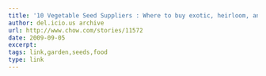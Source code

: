 ```yaml
---
title: '10 Vegetable Seed Suppliers : Where to buy exotic, heirloom, and regional vegetable seeds for your home garden - CHOW'
author: del.icio.us archive
url: http://www.chow.com/stories/11572
date: 2009-09-05
excerpt: 
tags: link,garden,seeds,food
type: link
---
```

